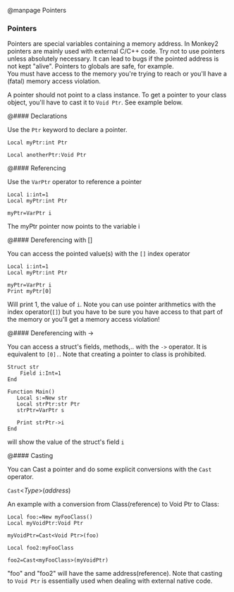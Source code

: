 
@manpage Pointers

### Pointers

Pointers are special variables containing a memory address.
In Monkey2 pointers are mainly used with external C/C++ code.
Try not to use pointers unless absolutely necessary. It can lead to bugs if the pointed address is not kept "alive". Pointers to globals are safe, for example.  
You must have access to the memory you're trying to reach or you'll have a (fatal) memory access violation.

A pointer should not point to a class instance. To get a pointer to your class object, you'll have to cast it to `Void Ptr`. See example below.

@#### Declarations

Use the `Ptr` keyword to declare a pointer.


```
Local myPtr:int Ptr

Local anotherPtr:Void Ptr
```

@#### Referencing

Use the `VarPtr` operator to reference a pointer

```
Local i:int=1
Local myPtr:int Ptr

myPtr=VarPtr i
```
The myPtr pointer now points to the variable i

@#### Dereferencing with []

You can access the pointed value(s) with the `[]` index operator

```
Local i:int=1
Local myPtr:int Ptr

myPtr=VarPtr i
Print myPtr[0]
```
Will print 1, the value of `i`.
Note you can use pointer arithmetics with the index operator(`[]`) but you have to be sure you have access to that part of the memory or you'll get a memory access violation!

@#### Dereferencing with ->

You can access a struct's fields, methods,.. with the `->` operator. It is equivalent to `[0].`. Note that creating a pointer to class is prohibited.

```
Struct str
	Field i:Int=1
End

Function Main()
   Local s:=New str
   Local strPtr:str Ptr
   strPtr=VarPtr s

   Print strPtr->i
End
```
will show the value of the struct's field `i`

@#### Casting

You can Cast a pointer and do some explicit conversions with the `Cast` operator.

`Cast`<_Type_>(_address_)

An example with a conversion from Class(reference) to Void Ptr to Class:
```
Local foo:=New myFooClass()
Local myVoidPtr:Void Ptr

myVoidPtr=Cast<Void Ptr>(foo)

Local foo2:myFooClass

foo2=Cast<myFooClass>(myVoidPtr)
```
"foo" and "foo2" will have the same address(reference). Note that casting to `Void Ptr` is essentially used when dealing with external native code.
